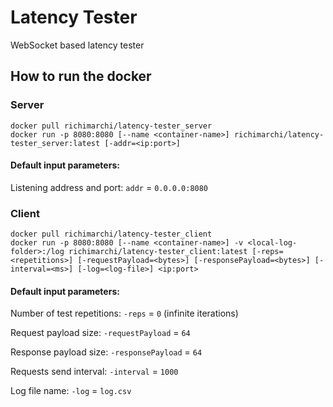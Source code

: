 # Latency Tester
WebSocket based latency tester

## How to run the docker

### Server

```
docker pull richimarchi/latency-tester_server
docker run -p 8080:8080 [--name <container-name>] richimarchi/latency-tester_server:latest [-addr=<ip:port>]
```

#### Default input parameters:

Listening address and port:
`addr` = `0.0.0.0:8080`

### Client

```
docker pull richimarchi/latency-tester_client
docker run -p 8080:8080 [--name <container-name>] -v <local-log-folder>:/log richimarchi/latency-tester_client:latest [-reps=<repetitions>] [-requestPayload=<bytes>] [-responsePayload=<bytes>] [-interval=<ms>] [-log=<log-file>] <ip:port>
```

#### Default input parameters:

Number of test repetitions:
`-reps` = `0` (infinite iterations)

Request payload size:
`-requestPayload` = `64`

Response payload size:
`-responsePayload` = `64`

Requests send interval:
`-interval` = `1000`

Log file name:
`-log` = `log.csv`
